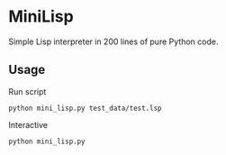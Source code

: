 # MiniLisp

Simple Lisp interpreter in 200 lines of pure Python code.


## Usage

Run script

```shell
python mini_lisp.py test_data/test.lsp
```

Interactive

```shell
python mini_lisp.py
```

